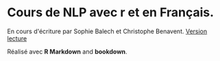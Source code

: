 # Cours de NLP avec r et en Français.

En cours d'écriture par Sophie Balech et Christophe Benavent. [Version lecture](https://benaventc.github.io/NLPBook/)
 
Réalisé avec **R Markdown** and **bookdown**.